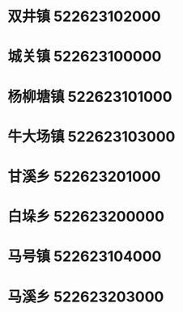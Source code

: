 # 双井镇 522623102000
# 城关镇 522623100000
# 杨柳塘镇 522623101000
# 牛大场镇 522623103000
# 甘溪乡 522623201000
# 白垛乡 522623200000
# 马号镇 522623104000
# 马溪乡 522623203000
